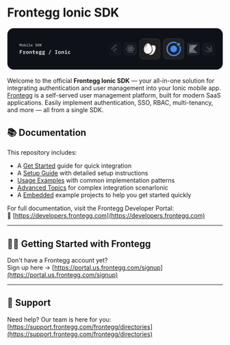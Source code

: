 # Frontegg Ionic SDK
![Frontegg_Ionic_SDK](/images/frontegg-ionic.png)

Welcome to the official **Frontegg Ionic SDK** — your all-in-one solution for
integrating authentication and user management into your Ionic mobile
app. [Frontegg](https://frontegg.com/) is a self-served user management platform, built for modern
SaaS applications. Easily implement authentication, SSO, RBAC, multi-tenancy, and more — all from a
single SDK.

## 📚 Documentation

This repository includes:

- A [Get Started](/docs/getting-started.md) guide for quick integration
- A [Setup Guide](/docs/setup.md) with detailed setup instructions
- [Usage Examples](/docs/usage.md) with common implementation patterns
- [Advanced Topics](/docs/advanced.md) for complex integration scenarIonic
- A [Embedded](https://github.com/frontegg/frontegg-ionic-capacitor/tree/master/example) example projects to help you get started quickly

For full documentation, visit the Frontegg Developer Portal:  
🔗 [https://developers.frontegg.com](https://developers.frontegg.com)

---

## 🧑‍💻 Getting Started with Frontegg

Don't have a Frontegg account yet?  
Sign up here → [https://portal.us.frontegg.com/signup](https://portal.us.frontegg.com/signup)

---

## 💬 Support

Need help? Our team is here for you:  
[https://support.frontegg.com/frontegg/directories](https://support.frontegg.com/frontegg/directories)
